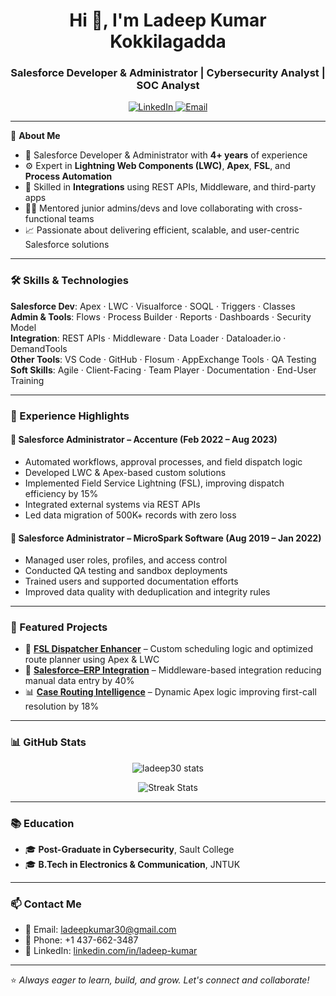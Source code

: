 <h1 align="center">Hi 👋, I'm Ladeep Kumar Kokkilagadda</h1>
<h3 align="center">Salesforce Developer & Administrator | Cybersecurity Analyst | SOC Analyst</h3>

<p align="center">
  <a href="https://www.linkedin.com/in/ladeep-kumar/" target="_blank">
    <img src="https://img.shields.io/badge/LinkedIn-0077B5?style=for-the-badge&logo=linkedin&logoColor=white" alt="LinkedIn"/>
  </a>
  <a href="mailto:ladeepkumar30@gmail.com">
    <img src="https://img.shields.io/badge/Email-Contact-blue?style=for-the-badge&logo=gmail&logoColor=white" alt="Email"/>
  </a>
</p>

---

🔧 **About Me**

- 🔭 Salesforce Developer & Administrator with **4+ years** of experience
- ⚙️ Expert in **Lightning Web Components (LWC)**, **Apex**, **FSL**, and **Process Automation**
- 🧩 Skilled in **Integrations** using REST APIs, Middleware, and third-party apps
- 👨‍🏫 Mentored junior admins/devs and love collaborating with cross-functional teams
- 📈 Passionate about delivering efficient, scalable, and user-centric Salesforce solutions

---

### 🛠️ Skills & Technologies

**Salesforce Dev**: Apex · LWC · Visualforce · SOQL · Triggers · Classes  
**Admin & Tools**: Flows · Process Builder · Reports · Dashboards · Security Model  
**Integration**: REST APIs · Middleware · Data Loader · Dataloader.io · DemandTools  
**Other Tools**: VS Code · GitHub · Flosum · AppExchange Tools · QA Testing  
**Soft Skills**: Agile · Client-Facing · Team Player · Documentation · End-User Training  

---

### 💼 Experience Highlights

#### 🔹 **Salesforce Administrator – Accenture** (Feb 2022 – Aug 2023)
- Automated workflows, approval processes, and field dispatch logic
- Developed LWC & Apex-based custom solutions
- Implemented Field Service Lightning (FSL), improving dispatch efficiency by 15%
- Integrated external systems via REST APIs
- Led data migration of 500K+ records with zero loss

#### 🔹 **Salesforce Administrator – MicroSpark Software** (Aug 2019 – Jan 2022)
- Managed user roles, profiles, and access control
- Conducted QA testing and sandbox deployments
- Trained users and supported documentation efforts
- Improved data quality with deduplication and integrity rules

---

### 📂 Featured Projects

- 🚀 [**FSL Dispatcher Enhancer**](#) – Custom scheduling logic and optimized route planner using Apex & LWC
- 🔗 [**Salesforce–ERP Integration**](#) – Middleware-based integration reducing manual data entry by 40%
- 📊 [**Case Routing Intelligence**](#) – Dynamic Apex logic improving first-call resolution by 18%

---

### 📊 GitHub Stats

<p align="center">
  <img src="https://github-readme-stats.vercel.app/api?username=ladeep30&show_icons=true&theme=radical" alt="ladeep30 stats"/>
</p>
<p align="center">
  <img src="https://github-readme-streak-stats.herokuapp.com/?user=ladeep30&theme=radical" alt="Streak Stats"/>
</p>

---

### 📚 Education

- 🎓 **Post-Graduate in Cybersecurity**, Sault College  
- 🎓 **B.Tech in Electronics & Communication**, JNTUK

---

### 📫 Contact Me

- 📧 Email: [ladeepkumar30@gmail.com](mailto:ladeepkumar30@gmail.com)  
- 📱 Phone: +1 437-662-3487  
- 🔗 LinkedIn: [linkedin.com/in/ladeep-kumar](https://www.linkedin.com/in/ladeep-kumar)

---

⭐️ *Always eager to learn, build, and grow. Let's connect and collaborate!*
